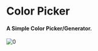 # Color Picker
#### A Simple Color Picker/Generator.


![0](https://user-images.githubusercontent.com/61280281/87431632-8dd5f680-c604-11ea-8cac-cf0d4cd817ad.png)
